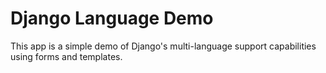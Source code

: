 # Django Language Demo
This app is a simple demo of Django's multi-language support capabilities using forms and templates. 

